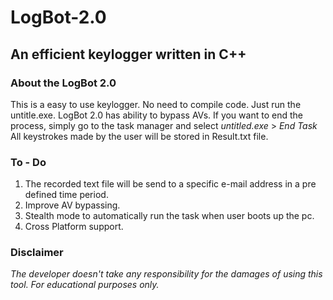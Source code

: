 # LogBot-2.0
## An efficient keylogger written in C++

### About the LogBot 2.0
This is a easy to use keylogger. No need to compile code.
Just run the untitle.exe.
LogBot 2.0 has ability to bypass AVs.
If you want to end the process, simply go to the task manager and select *untitled.exe* > *End Task*
All keystrokes made by the user will be stored in Result.txt file.


### To - Do
1. The recorded text file will be send to a specific e-mail address in a pre defined time period.
2. Improve AV bypassing.
3. Stealth mode to automatically run the task when user boots up the pc.
4. Cross Platform support.


### Disclaimer
*The developer doesn't take any responsibility for the damages of using this tool. For educational purposes only.*


